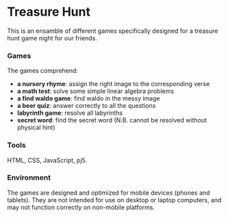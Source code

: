 # Treasure Hunt
This is an ensamble of different games specifically designed for a treasure hunt game night for our friends.

### Games
The games comprehend:
- <b>a nursery rhyme</b>: assign the right image to the corresponding verse
- <b>a math test</b>: solve some simple linear algebra problems
- <b>a find waldo game</b>: find waldo in the messy image
- <b>a beer quiz</b>: answer correctly to all the questions
- <b>labyrinth game</b>: resolve all labyrinths
- <b>secret word</b>: find the secret word (N.B. cannot be resolved without physical hint)

### Tools
HTML, CSS, JavaScript, pj5.

### Environment
The games are designed and optimized for mobile devices (phones and tablets). 
They are not intended for use on desktop or laptop computers, and may not function correctly on non-mobile platforms. 
